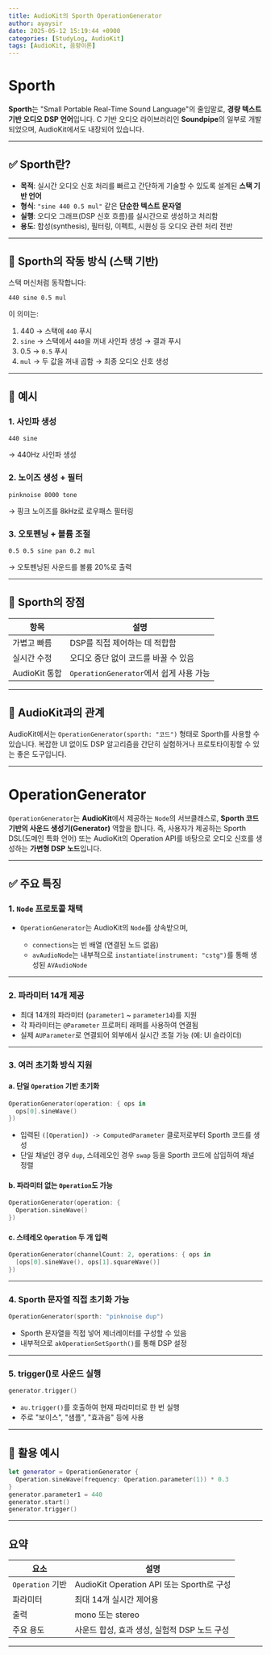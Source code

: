 ```yaml
---
title: AudioKit의 Sporth OperationGenerator
author: ayaysir
date: 2025-05-12 15:19:44 +0900
categories: [StudyLog, AudioKit]
tags: [AudioKit, 음향이론]
---
```


# Sporth

**Sporth**는 "Small Portable Real-Time Sound Language"의 줄임말로, **경량 텍스트 기반 오디오 DSP 언어**입니다. C 기반 오디오 라이브러리인 **Soundpipe**의 일부로 개발되었으며, AudioKit에서도 내장되어 있습니다.

---

## ✅ Sporth란?

* **목적**: 실시간 오디오 신호 처리를 빠르고 간단하게 기술할 수 있도록 설계된 **스택 기반 언어**
* **형식**: `"sine 440 0.5 mul"` 같은 **단순한 텍스트 문자열**
* **실행**: 오디오 그래프(DSP 신호 흐름)를 실시간으로 생성하고 처리함
* **용도**: 합성(synthesis), 필터링, 이펙트, 시퀀싱 등 오디오 관련 처리 전반

---

## 🔧 Sporth의 작동 방식 (스택 기반)

스택 머신처럼 동작합니다:

```sporth
440 sine 0.5 mul
```

이 의미는:

1. 440 → 스택에 `440` 푸시
2. `sine` → 스택에서 `440`을 꺼내 사인파 생성 → 결과 푸시
3. 0.5 → `0.5` 푸시
4. `mul` → 두 값을 꺼내 곱함 → 최종 오디오 신호 생성

---

## 🧪 예시

### 1. 사인파 생성

```sporth
440 sine
```

→ 440Hz 사인파 생성

### 2. 노이즈 생성 + 필터

```sporth
pinknoise 8000 tone
```

→ 핑크 노이즈를 8kHz로 로우패스 필터링

### 3. 오토펜닝 + 볼륨 조절

```sporth
0.5 0.5 sine pan 0.2 mul
```

→ 오토펜닝된 사운드를 볼륨 20%로 출력

---

## 🎯 Sporth의 장점

| 항목          | 설명                              |
| ----------- | ------------------------------- |
| 가볍고 빠름      | DSP를 직접 제어하는 데 적합함              |
| 실시간 수정      | 오디오 중단 없이 코드를 바꿀 수 있음           |
| AudioKit 통합 | `OperationGenerator`에서 쉽게 사용 가능 |

---

## 🧩 AudioKit과의 관계

AudioKit에서는 `OperationGenerator(sporth: "코드")` 형태로 Sporth를 사용할 수 있습니다.
복잡한 UI 없이도 DSP 알고리즘을 간단히 실험하거나 프로토타이핑할 수 있는 좋은 도구입니다.

---

# OperationGenerator

`OperationGenerator`는 **AudioKit**에서 제공하는 `Node`의 서브클래스로, **Sporth 코드 기반의 사운드 생성기(Generator)** 역할을 합니다. 즉, 사용자가 제공하는 Sporth DSL(도메인 특화 언어) 또는 AudioKit의 Operation API를 바탕으로 오디오 신호를 생성하는 **가변형 DSP 노드**입니다.

---

## ✅ 주요 특징

### 1. **`Node` 프로토콜 채택**

* `OperationGenerator`는 AudioKit의 `Node`를 상속받으며,

  * `connections`는 빈 배열 (연결된 노드 없음)
  * `avAudioNode`는 내부적으로 `instantiate(instrument: "cstg")`를 통해 생성된 `AVAudioNode`

---

### 2. **파라미터 14개 제공**

* 최대 14개의 파라미터 (`parameter1` \~ `parameter14`)를 지원
* 각 파라미터는 `@Parameter` 프로퍼티 래퍼를 사용하여 연결됨
* 실제 `AUParameter`로 연결되어 외부에서 실시간 조절 가능 (예: UI 슬라이더)

---

### 3. **여러 초기화 방식 지원**

#### a. 단일 `Operation` 기반 초기화

```swift
OperationGenerator(operation: { ops in
  ops[0].sineWave()
})
```

* 입력된 `([Operation]) -> ComputedParameter` 클로저로부터 Sporth 코드를 생성
* 단일 채널인 경우 `dup`, 스테레오인 경우 `swap` 등을 Sporth 코드에 삽입하여 채널 정렬

#### b. 파라미터 없는 `Operation`도 가능

```swift
OperationGenerator(operation: {
  Operation.sineWave()
})
```

#### c. 스테레오 `Operation` 두 개 입력

```swift
OperationGenerator(channelCount: 2, operations: { ops in
  [ops[0].sineWave(), ops[1].squareWave()]
})
```

---

### 4. **Sporth 문자열 직접 초기화 가능**

```swift
OperationGenerator(sporth: "pinknoise dup")
```

* Sporth 문자열을 직접 넣어 제너레이터를 구성할 수 있음
* 내부적으로 `akOperationSetSporth()`를 통해 DSP 설정

---

### 5. **trigger()로 사운드 실행**

```swift
generator.trigger()
```

* `au.trigger()`를 호출하여 현재 파라미터로 한 번 실행
* 주로 "보이스", "샘플", "효과음" 등에 사용

---

## 🔧 활용 예시

```swift
let generator = OperationGenerator {
  Operation.sineWave(frequency: Operation.parameter(1)) * 0.3
}
generator.parameter1 = 440
generator.start()
generator.trigger()
```

---

## 요약

| 요소             | 설명                                   |
| -------------- | ------------------------------------ |
| `Operation` 기반 | AudioKit Operation API 또는 Sporth로 구성 |
| 파라미터           | 최대 14개 실시간 제어용                       |
| 출력             | mono 또는 stereo                       |
| 주요 용도          | 사운드 합성, 효과 생성, 실험적 DSP 노드 구성         |

---
